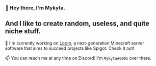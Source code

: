 ### 🌠 Hey there, I'm Mykyta.
## And I like to create random, useless, and quite niche stuff.

🔭 I'm currently working on [Loom](https://github.com/loomdev), a next-generation Minecraft server software that aims to succeed projects like Spigot. Check it out!

📫 You can reach me at any time on Discord! I'm `Mykyta#0001` over there.

<!--
**nkomarn/nkomarn** is a ✨ _special_ ✨ repository because its `README.md` (this file) appears on your GitHub profile.

Here are some ideas to get you started:

- 🔭 I’m currently working on ...
- 🌱 I’m currently learning ...
- 👯 I’m looking to collaborate on ...
- 🤔 I’m looking for help with ...
- 💬 Ask me about ...
- 📫 How to reach me: ...
- 😄 Pronouns: ...
- ⚡ Fun fact: ...
-->
